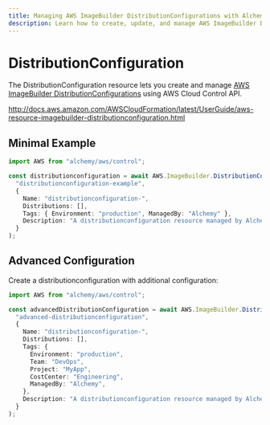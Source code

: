 ```yaml
---
title: Managing AWS ImageBuilder DistributionConfigurations with Alchemy
description: Learn how to create, update, and manage AWS ImageBuilder DistributionConfigurations using Alchemy Cloud Control.
---
```


# DistributionConfiguration

The DistributionConfiguration resource lets you create and manage [AWS ImageBuilder DistributionConfigurations](https://docs.aws.amazon.com/imagebuilder/latest/userguide/) using AWS Cloud Control API.

http://docs.aws.amazon.com/AWSCloudFormation/latest/UserGuide/aws-resource-imagebuilder-distributionconfiguration.html

## Minimal Example

```ts
import AWS from "alchemy/aws/control";

const distributionconfiguration = await AWS.ImageBuilder.DistributionConfiguration(
  "distributionconfiguration-example",
  {
    Name: "distributionconfiguration-",
    Distributions: [],
    Tags: { Environment: "production", ManagedBy: "Alchemy" },
    Description: "A distributionconfiguration resource managed by Alchemy",
  }
);
```

## Advanced Configuration

Create a distributionconfiguration with additional configuration:

```ts
import AWS from "alchemy/aws/control";

const advancedDistributionConfiguration = await AWS.ImageBuilder.DistributionConfiguration(
  "advanced-distributionconfiguration",
  {
    Name: "distributionconfiguration-",
    Distributions: [],
    Tags: {
      Environment: "production",
      Team: "DevOps",
      Project: "MyApp",
      CostCenter: "Engineering",
      ManagedBy: "Alchemy",
    },
    Description: "A distributionconfiguration resource managed by Alchemy",
  }
);
```

